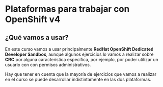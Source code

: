 # Plataformas para trabajar con OpenShift v4



## ¿Qué vamos a usar?

En este curso vamos a usar principalmente **RedHat OpenShift Dedicated Developer Sandbox**, aunque algunos ejercicios lo vamos a realizar sobre **CRC** por alguna característica específica, por ejemplo, por poder utilizar un usuario con con permisos administrativos.

Hay que tener en cuenta que la mayoría de ejercicios que vamos a realizar en el curso se puede desarrollar indistintamente en las dos plataformas.